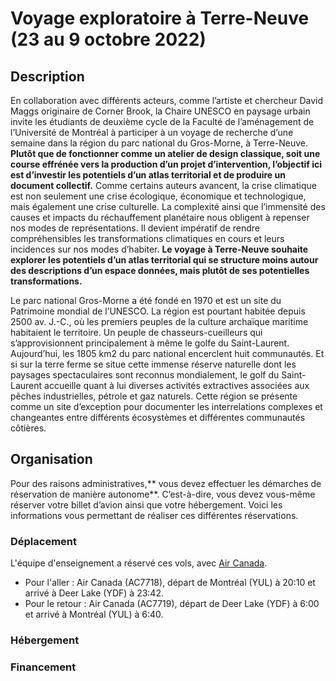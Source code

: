 # Voyage exploratoire à Terre-Neuve (23 au 9 octobre 2022)
## Description
En collaboration avec différents acteurs, comme l’artiste et chercheur David Maggs originaire de Corner Brook, la Chaire UNESCO en paysage urbain invite les étudiants de deuxième cycle de la Faculté de l’aménagement de l’Université de Montréal à participer à un voyage de recherche d’une semaine dans la région du parc national du Gros-Morne, à Terre-Neuve. **Plutôt que de fonctionner comme un atelier de design classique, soit une course effrénée vers la production d’un projet d’intervention, l’objectif ici est d’investir les potentiels d’un atlas territorial et de produire un document collectif.** Comme certains auteurs avancent, la crise climatique est non seulement une crise écologique, économique et technologique, mais également une crise culturelle. La complexité ainsi que l’immensité des causes et impacts du réchauffement planétaire nous obligent à repenser nos modes de représentations. Il devient impératif de rendre compréhensibles les transformations climatiques en cours et leurs incidences sur nos modes d’habiter. **Le voyage à Terre-Neuve souhaite explorer les potentiels d’un atlas territorial qui se structure moins autour des descriptions d’un espace données, mais plutôt de ses potentielles transformations.**

Le parc national Gros-Morne a été fondé en 1970 et est un site du Patrimoine mondial de l’UNESCO. La région est pourtant habitée depuis 2500 av. J.-C., où les premiers peuples de la culture archaïque maritime habitaient le territoire. Un peuple de chasseurs-cueilleurs qui s’approvisionnent principalement à même le golfe du Saint-Laurent. Aujourd’hui, les 1805 km2 du parc national encerclent huit communautés. Et si sur la terre ferme se situe cette immense réserve naturelle dont les paysages spectaculaires sont reconnus mondialement, le golf du Saint-Laurent accueille quant à lui diverses activités extractives associées aux pêches industrielles, pétrole et gaz naturels. Cette région se présente comme un site d’exception pour documenter les interrelations complexes et changeantes entre différents écosystèmes et différentes communautés côtières.

## Organisation
Pour des raisons administratives,** vous devez effectuer les démarches de réservation de manière autonome**.   C’est-à-dire, vous devez vous-même réserver votre billet d’avion ainsi que votre hébergement.   Voici les informations vous permettant de réaliser ces différentes réservations.

### Déplacement
L'équipe d'enseignement a réservé ces vols, avec [Air Canada](https://www.aircanada.com/ca/en/aco/home.html#/home:flight).    

* Pour l'aller : Air Canada (AC7718), départ de Montréal (YUL) à 20:10 et arrivé à Deer Lake (YDF) à 23:42.    
* Pour le retour : Air Canada (AC7719), départ de Deer Lake (YDF) à 6:00 et arrivé à Montréal (YUL) à 6:40.

### Hébergement




### Financement
